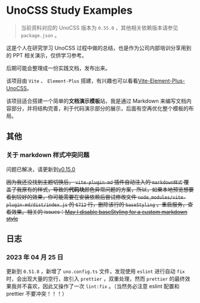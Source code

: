 # UnoCSS Study Examples

> 当前资料对应的 UnoCSS 版本为 `0.55.0` ，其他相关依赖版本请参见 `package.json` 。

这是个人在研究学习 UnoCSS 过程中做的总结，也是作为公司内部培训分享用到的 PPT 相关演示，仅供学习参考。

后期可能会整理成一份实践文档，发布出来。

该项目由 `Vite` 、 `Element-Plus` 搭建，有兴趣也可以看看[Vite-Element-Plus-UnoCSS](https://github.com/whidy/Vite-Element-Plus-UnoCSS)。

该项目适合搭建一个简单的**文档演示模板**站，我是通过 Markdown 来编写文档内容部分，并将结构完善，利于代码演示部分的展示，后面有空再优化整个模板的布局。

## 其他

### 关于 markdown 样式冲突问题

问题已解决，请更新到[v0.15.0](https://github.com/antfu/vite-plugin-md/releases/tag/v0.15.0)

~~因为我还没找到主题切换后， `vite-plugin-md` 插件自动注入的 `markdown样式` 覆盖了我原有的样式，导致的**代码块**颜色异常问题的方案，所以，如果本地预览想要看到较好的效果，你可能需要在安装依赖后尝试修改文件 `node_modules/vite-plugin-md/dist/index.js` 的 `6712` 行，删除该行的 `baseStyling` 。重启服务，查看效果。相关的 issues：[May I disable baseStyling for a custom markdown style](https://github.com/antfu/vite-plugin-md/issues/92)~~

## 日志

### 2023 年 04 月 25 日

更新到 `0.51.8` ，新增了 `uno.config.ts` 文件，发现使用 `eslint` 进行自动 `fix` 时，会出现大量的空行，故引入 `prettier` ，双重处理，然而 `prettier` 的最终效果我并不喜欢，因此又操作了一次 `lint:fix` 。（当然务必注意 eslint 配置和 prettier 不要冲突！！！）
